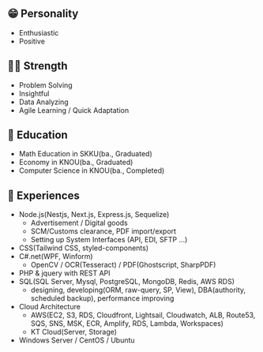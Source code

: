 ## 😁 Personality
- Enthusiastic
- Positive

## 🏋️‍♂️ Strength
- Problem Solving
- Insightful
- Data Analyzing
- Agile Learning / Quick Adaptation

## 🏫 Education
- Math Education in SKKU(ba., Graduated)
- Economy in KNOU(ba., Graduated)
- Computer Science in KNOU(ba., Completed)

## 🚩 Experiences
- Node.js(Nestjs, Next.js, Express.js, Sequelize)
  - Advertisement / Digital goods
  - SCM/Customs clearance, PDF import/export
  - Setting up System Interfaces (API, EDI, SFTP ...)
- CSS(Tailwind CSS, styled-components)
- C#.net(WPF, Winform)
  - OpenCV / OCR(Tesseract) / PDF(Ghostscript, SharpPDF)
- PHP & jquery with REST API
- SQL(SQL Server, Mysql, PostgreSQL, MongoDB, Redis, AWS RDS)
  - designing, developing(ORM, raw-query, SP, View), DBA(authority, scheduled backup), performance improving
- Cloud Architecture
  - AWS(EC2, S3, RDS, Cloudfront, Lightsail, Cloudwatch, ALB, Route53, SQS, SNS, MSK, ECR, Amplify, RDS, Lambda, Workspaces)
  - KT Cloud(Server, Storage)
- Windows Server / CentOS / Ubuntu
